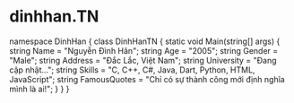 # dinhhan.TN
namespace DinhHan
{
    class DinhHanTN
    {
        static void Main(string[] args)
        {
            string Name = "Nguyễn Đình Hân";
            string Age = "2005";
            string Gender = "Male";
            string Address = "Đắc Lắc, Việt Nam";
            string University = "Đang cập nhật...";
            string Skills = "C, C++, C#, Java, Dart, Python, HTML, JavaScript";
            string FamousQuotes = "Chỉ có sự thành công mới định nghĩa mình là ai!";
        }
    }
}
